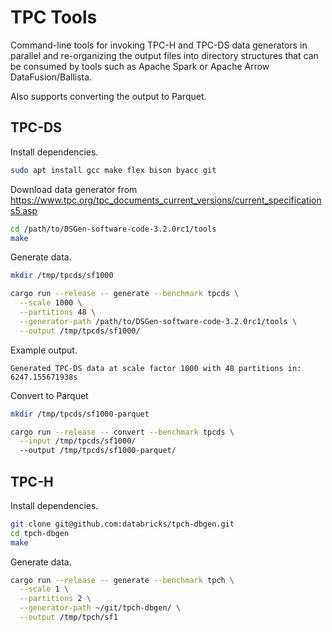 # TPC Tools

Command-line tools for invoking TPC-H and TPC-DS data generators in parallel and re-organizing the output files 
into directory structures that can be consumed by tools such as Apache Spark or Apache Arrow DataFusion/Ballista.

Also supports converting the output to Parquet.

## TPC-DS

Install dependencies.

```bash
sudo apt install gcc make flex bison byacc git
```

Download data generator from https://www.tpc.org/tpc_documents_current_versions/current_specifications5.asp

```bash
cd /path/to/DSGen-software-code-3.2.0rc1/tools
make
```

Generate data.

```bash
mkdir /tmp/tpcds/sf1000

cargo run --release -- generate --benchmark tpcds \
  --scale 1000 \
  --partitions 48 \
  --generator-path /path/to/DSGen-software-code-3.2.0rc1/tools \
  --output /tmp/tpcds/sf1000/
```

Example output.

```
Generated TPC-DS data at scale factor 1000 with 48 partitions in: 6247.155671938s
```

Convert to Parquet

```bash
mkdir /tmp/tpcds/sf1000-parquet

cargo run --release -- convert --benchmark tpcds \
  --input /tmp/tpcds/sf1000/
  --output /tmp/tpcds/sf1000-parquet/
```


## TPC-H

Install dependencies.

```bash
git clone git@github.com:databricks/tpch-dbgen.git
cd tpch-dbgen
make
```

Generate data.

```bash
cargo run --release -- generate --benchmark tpch \
  --scale 1 \
  --partitions 2 \
  --generator-path ~/git/tpch-dbgen/ \
  --output /tmp/tpch/sf1
```

